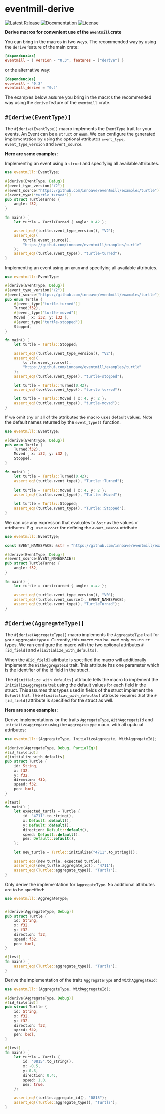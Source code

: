 # eventmill-derive &emsp;

[![Latest Release]][crates.io]
[![Documentation]][docs.rs]
[![License]](LICENSE)

[Latest Release]: https://img.shields.io/crates/v/eventmill_derive.svg
[crates.io]: https://crates.io/crates/eventmill_derive
[Documentation]: https://docs.rs/eventmill/badge.svg
[docs.rs]: https://docs.rs/eventmill_derive
[License]: https://img.shields.io/badge/license-MIT%2FApache_2.0-blue.svg
[MIT]: https://opensource.org/licenses/MIT
[Apache-2.0]: https://www.apache.org/licenses/LICENSE-2.0

**Derive macros for convenient use of the `eventmill` crate**

You can bring in the macros in two ways. The recommended way by using the `derive` feature of the
main crate:

```toml
[dependencies]
eventmill = { version = "0.3", features = ["derive"] }
```

or the alternative way:

```toml
[dependencies]
eventmill = "0.3"
eventmill_derive = "0.3"
```

The examples below assume you bring in the macros the recommended way using the `derive` feature of
the `eventmill` crate.

## `#[derive(EventType)]`

The `#[derive(EventType)]` macro implements the `EventType` trait for your events. An Event can be
a `struct` or `enum`. We can configure the generated implementation by using the optional attributes
`event_type`, `event_type_version` and `event_source`.

**Here are some examples:**

Implementing an event using a `struct` and specifying all available attributes.

```rust
use eventmill::EventType;

#[derive(EventType, Debug)]
#[event_type_version("V2")]
#[event_source("https://github.com/innoave/eventmill/examples/turtle")]
#[event_type("turtle-turned")]
pub struct TurtleTurned {
    angle: f32,
}

fn main() {
    let turtle = TurtleTurned { angle: 0.42 };

    assert_eq!(turtle.event_type_version(), "V2");
    assert_eq!(
        turtle.event_source(),
        "https://github.com/innoave/eventmill/examples/turtle"
    );
    assert_eq!(turtle.event_type(), "turtle-turned");
}
```

Implementing an event using an `enum` and specifying all available attributes.

```rust
use eventmill::EventType;

#[derive(EventType, Debug)]
#[event_type_version("V2")]
#[event_source("https://github.com/innoave/eventmill/examples/turtle")]
pub enum Turtle {
    #[event_type("turtle-turned")]
    Turned(f32),
    #[event_type("turtle-moved")]
    Moved { x: i32, y: i32 },
    #[event_type("turtle-stopped")]
    Stopped,
}

fn main() {
    let turtle = Turtle::Stopped;

    assert_eq!(turtle.event_type_version(), "V2");
    assert_eq!(
        turtle.event_source(),
        "https://github.com/innoave/eventmill/examples/turtle"
    );
    assert_eq!(turtle.event_type(), "turtle-stopped");

    let turtle = Turtle::Turned(0.42);
    assert_eq!(turtle.event_type(), "turtle-turned");

    let turtle = Turtle::Moved { x: 4, y: 2 };
    assert_eq!(turtle.event_type(), "turtle-moved");
}
```

If we omit any or all of the attributes the macro uses default values. Note the default names 
returned by the `event_type()` function.

```rust
use eventmill::EventType;

#[derive(EventType, Debug)]
pub enum Turtle {
    Turned(f32),
    Moved { x: i32, y: i32 },
    Stopped,
}

fn main() { 
    let turtle = Turtle::Turned(0.42);
    assert_eq!(turtle.event_type(), "Turtle::Turned");
    
    let turtle = Turtle::Moved { x: 4, y: 2 };
    assert_eq!(turtle.event_type(), "Turtle::Moved");
    
    let turtle = Turtle::Stopped;
    assert_eq!(turtle.event_type(), "Turtle::Stopped");
}
```

We can use any expression that evaluates to `&str` as the values of attributes. E.g. use a `const`
for defining the `event_source` attribute.

```rust
use eventmill::EventType;

const EVENT_NAMESPACE: &str = "https://github.com/innoave/eventmill/examples/turtle";

#[derive(EventType, Debug)]
#[event_source(EVENT_NAMESPACE)]
pub struct TurtleTurned {
    angle: f32,
}

fn main() {
    let turtle = TurtleTurned { angle: 0.42 };

    assert_eq!(turtle.event_type_version(), "V0");
    assert_eq!(turtle.event_source(), EVENT_NAMESPACE);
    assert_eq!(turtle.event_type(), "TurtleTurned");
}
```

## `#[derive(AggregateType)]`

The `#[derive(AggregateType)]` macro implements the `AggregateType` trait for your aggregate types.
Currently, this macro can be used only on `struct` types. We can configure the macro with the two
optional attributes `#[id_field]` and `#[initialize_with_defaults]`.
 
When the `#[id_field]` attribute is specified the macro will additionally implement the 
`WithAggregateId` trait. This attribute has one parameter which is the identifier of the id field
in the struct.    

The `#[initialize_with_defaults]` attribute tells the macro to implement the `InitializeAggregate`
trait using the default values for each field in the struct. This assumes that types used in fields
of the struct implement the `Default` trait. The `#[initialize_with_defaults]` attribute requires 
that the `#[id_field]` attribute is specified for the struct as well.
 
**Here are some examples:**

Derive implementations for the traits `AggregateType`, `WithAggregateId` and `InitializeAggregate`
using the `AggregateType` macro with all optional attributes:

```rust
use eventmill::{AggregateType, InitializeAggregate, WithAggregateId};

#[derive(AggregateType, Debug, PartialEq)]
#[id_field(id)]
#[initialize_with_defaults]
pub struct Turtle {
    id: String,
    x: f32,
    y: f32,
    direction: f32,
    speed: f32,
    pen: bool,
}

#[test]
fn main() {
    let expected_turtle = Turtle {
        id: "4711".to_string(),
        x: Default::default(),
        y: Default::default(),
        direction: Default::default(),
        speed: Default::default(),
        pen: Default::default(),
    };

    let new_turtle = Turtle::initialize("4711".to_string());

    assert_eq!(new_turtle, expected_turtle);
    assert_eq!(new_turtle.aggregate_id(), "4711");
    assert_eq!(Turtle::aggregate_type(), "Turtle");
}
```

Only derive the implementation for `AggregateType`. No additional attributes are to be specified:

```rust
use eventmill::AggregateType;


#[derive(AggregateType, Debug)]
pub struct Turtle {
    id: String,
    x: f32,
    y: f32,
    direction: f32,
    speed: f32,
    pen: bool,
}

#[test]
fn main() {
    assert_eq!(Turtle::aggregate_type(), "Turtle");
}
```

Derive the implementation of the traits `AggregateType` and `WithAggregateId`:

```rust
use eventmill::{AggregateType, WithAggregateId};

#[derive(AggregateType, Debug)]
#[id_field(id)]
pub struct Turtle {
    id: String,
    x: f32,
    y: f32,
    direction: f32,
    speed: f32,
    pen: bool,
}

#[test]
fn main() {
    let turtle = Turtle {
        id: "0815".to_string(),
        x: -0.5,
        y: 0.3,
        direction: 0.42,
        speed: 1.0,
        pen: true,
    };

    assert_eq!(turtle.aggregate_id(), "0815");
    assert_eq!(Turtle::aggregate_type(), "Turtle");
}
```
